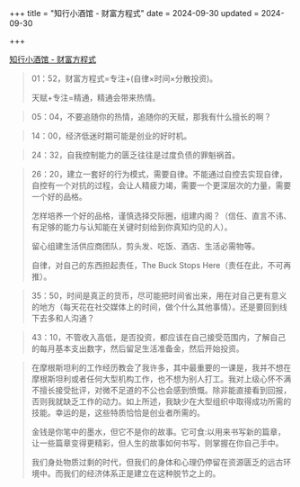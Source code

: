 +++
title = "知行小酒馆 - 财富方程式"
date = 2024-09-30
updated = 2024-09-30

+++

[知行小酒馆 - 财富方程式](https://music.163.com/dj?id=3063551963&uct2=U2FsdGVkX1/MZFKP02fGVEYfjR7BTS3dzroNwacPbgA=)

> 01：52，财富方程式=专注+(自律×时间×分散投资)。
> 
> 天赋+专注=精通，精通会带来热情。

> 05：04，不要追随你的热情，追随你的天赋，那我有什么擅长的啊？

> 14：00，经济低迷时期可能是创业的好时机。

> 24：32，自我控制能力的匮乏往往是过度负债的罪魁祸首。

> 26：20，建立一套好的行为模式，需要自律。不能通过自控去实现自律，自控有一个对抗的过程，会让人精疲力竭，需要一个更深层次的力量，需要一个好的品格。
> 
> 怎样培养一个好的品格，谨慎选择交际圈，组建内阁？（信任、直言不讳、有足够的能力与认知能在关键时刻给到你真知灼见的人）。
> 
> 留心组建生活供应商团队，剪头发、吃饭、酒店、生活必需物等。
> 
> 自律，对自己的东西担起责任，The Buck Stops Here（责任在此，不可再推）。

> 35：50，时间是真正的货币，尽可能把时间省出来，用在对自己更有意义的地方（每天花在社交媒体上的时间，做个什么其他事情）。还是要回到线下去多和人沟通？

> 43：10，不管收入高低，是否投资，都应该在自己接受范围内，了解自己的每月基本支出数字，然后留足生活准备金，然后开始投资。

> 在摩根斯坦利的工作经历教会了我许多，其中最重要的一课是，我并不想在摩根斯坦利或者任何大型机构工作，也不想为别人打工。我对上级心怀不满不擅长接受批评，对微不足道的不公也会感到愤慨。除非能直接看到回报，否则我就缺乏工作的动力。如上所述，我缺少在大型组织中取得成功所需的技能。幸运的是，这些特质恰恰是创业者所需的。
> 
> 金钱是你笔中的墨水，但它不是你的故事。它可食:以用来书写新的篇章，让一些篇章变得更精彩，但人生的故事如何书写，则掌握在你自己手中。
> 
> 我们身处物质过剩的时代，但我们的身体和心理仍停留在资源匮乏的远古环境中。而我们的经济体系正是建立在这种脱节之上的。